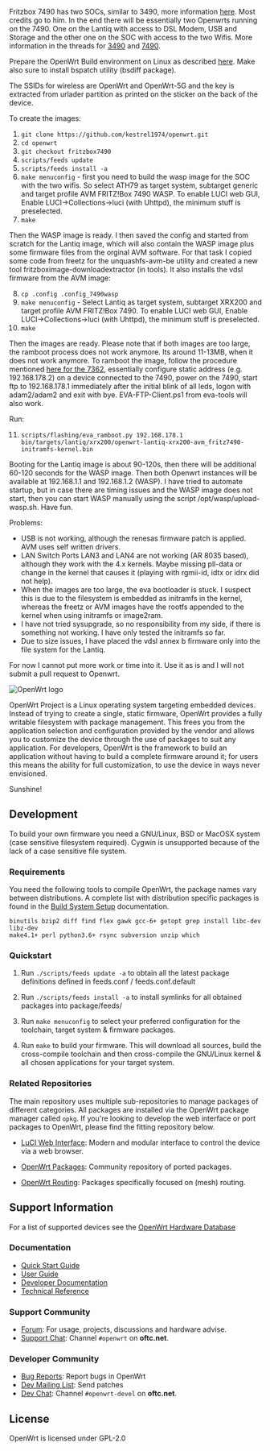 Fritzbox 7490 has two SOCs, similar to 3490, more information [here](http://www.aboehler.at/doku/doku.php/projects:fritz3490). Most credits go to him.
In the end there will be essentially two Openwrts running on the 7490. One on the Lantiq with access to DSL Modem, USB and Storage and the other one on the SOC with access to the two Wifis.
More information in the threads for [3490](https://forum.openwrt.org/t/port-to-avm-fritz-box-3490/52692) and [7490](https://forum.openwrt.org/t/support-fritzbox-7490/4112).

Prepare the OpenWrt Build environment on Linux as described [here](https://openwrt.org/docs/guide-developer/build-system/install-buildsystem).
Make also sure to install bspatch utility (bsdiff package).

The SSIDs for wireless are OpenWrt and OpenWrt-5G and the key is extracted from urlader partition as printed on the sticker on the back of the device.

To create the images:
1. `git clone https://github.com/kestrel1974/openwrt.git`
2. `cd openwrt`
3. `git checkout fritzbox7490`
4. `scripts/feeds update`
5. `scripts/feeds install -a`
6. `make menuconfig` - first you need to build the wasp image for the SOC with the two wifis. So select ATH79 as target system, subtarget generic and target profile AVM FRITZ!Box 7490 WASP. To enable LUCI web GUI, Enable LUCI->Collections->luci (with Uhttpd), the minimum stuff is preselected.
7. `make`

Then the WASP image is ready. I then saved the config and started from scratch for the Lantiq image, which will also contain the WASP image plus some firmware files from the orginal AVM software. For that task I copied some code from freetz for the unquashfs-avm-be utility and created a new tool fritzboximage-downloadextractor (in tools). It also installs the vdsl firmware from the AVM image:

8. `cp .config .config_7490wasp`
9. `make menuconfig` - Select Lantiq as target system, subtarget XRX200 and target profile AVM FRITZ!Box 7490. To enable LUCI web GUI, Enable LUCI->Collections->luci (with Uhttpd), the minimum stuff is preselected.
10. `make`

Then the images are ready. Please note that if both images are too large, the ramboot process does not work anymore. Its around 11-13MB, when it does not work anymore.
To ramboot the image, follow the procedure mentioned [here for the 7362](https://openwrt.org/toh/avm/avm_7362_sl), essentially configure static address (e.g. 192.168.178.2) on a device connected to the 7490, power on the 7490, start ftp to 192.168.178.1 immediately after the initial blink of all leds, logon with adam2/adam2 and exit with bye. EVA-FTP-Client.ps1 from eva-tools will also work.

Run:

11. `scripts/flashing/eva_ramboot.py 192.168.178.1 bin/targets/lantiq/xrx200/openwrt-lantiq-xrx200-avm_fritz7490-initramfs-kernel.bin`

Booting for the Lantiq image is about 90-120s, then there will be additional 60-120 seconds for the WASP image. Then both Openwrt instances will be available at 192.168.1.1 and 192.168.1.2 (WASP). I have tried to automate startup, but in case there are timing issues and the WASP image does not start, then you can start WASP manually using the script /opt/wasp/upload-wasp.sh.
Have fun.

Problems:
* USB is not working, although the renesas firmware patch is applied. AVM uses self written drivers.
* LAN Switch Ports LAN3 and LAN4 are not working (AR 8035 based), although they work with the 4.x kernels. Maybe missing pll-data or change in the kernel that causes it (playing with rgmii-id, idtx or idrx did not help).
* When the images are too large, the eva bootloader is stuck. I suspect this is due to the filesystem is embedded as initramfs in the kernel, whereas the freetz or AVM images have the rootfs appended to the kernel when using initramfs or image2ram.
* I have not tried sysupgrade, so no responsibility from my side, if there is something not working. I have only tested the initramfs so far.
* Due to size issues, I have placed the vdsl annex b firmware only into the file system for the Lantiq.

For now I cannot put more work or time into it. Use it as is and I will not submit a pull request to Openwrt.

![OpenWrt logo](include/logo.png)

OpenWrt Project is a Linux operating system targeting embedded devices. Instead
of trying to create a single, static firmware, OpenWrt provides a fully
writable filesystem with package management. This frees you from the
application selection and configuration provided by the vendor and allows you
to customize the device through the use of packages to suit any application.
For developers, OpenWrt is the framework to build an application without having
to build a complete firmware around it; for users this means the ability for
full customization, to use the device in ways never envisioned.

Sunshine!

## Development

To build your own firmware you need a GNU/Linux, BSD or MacOSX system (case
sensitive filesystem required). Cygwin is unsupported because of the lack of a
case sensitive file system.

### Requirements

You need the following tools to compile OpenWrt, the package names vary between
distributions. A complete list with distribution specific packages is found in
the [Build System Setup](https://openwrt.org/docs/guide-developer/build-system/install-buildsystem)
documentation.

```
binutils bzip2 diff find flex gawk gcc-6+ getopt grep install libc-dev libz-dev
make4.1+ perl python3.6+ rsync subversion unzip which
```

### Quickstart

1. Run `./scripts/feeds update -a` to obtain all the latest package definitions
   defined in feeds.conf / feeds.conf.default

2. Run `./scripts/feeds install -a` to install symlinks for all obtained
   packages into package/feeds/

3. Run `make menuconfig` to select your preferred configuration for the
   toolchain, target system & firmware packages.

4. Run `make` to build your firmware. This will download all sources, build the
   cross-compile toolchain and then cross-compile the GNU/Linux kernel & all chosen
   applications for your target system.

### Related Repositories

The main repository uses multiple sub-repositories to manage packages of
different categories. All packages are installed via the OpenWrt package
manager called `opkg`. If you're looking to develop the web interface or port
packages to OpenWrt, please find the fitting repository below.

* [LuCI Web Interface](https://github.com/openwrt/luci): Modern and modular
  interface to control the device via a web browser.

* [OpenWrt Packages](https://github.com/openwrt/packages): Community repository
  of ported packages.

* [OpenWrt Routing](https://github.com/openwrt/routing): Packages specifically
  focused on (mesh) routing.

## Support Information

For a list of supported devices see the [OpenWrt Hardware Database](https://openwrt.org/supported_devices)

### Documentation

* [Quick Start Guide](https://openwrt.org/docs/guide-quick-start/start)
* [User Guide](https://openwrt.org/docs/guide-user/start)
* [Developer Documentation](https://openwrt.org/docs/guide-developer/start)
* [Technical Reference](https://openwrt.org/docs/techref/start)

### Support Community

* [Forum](https://forum.openwrt.org): For usage, projects, discussions and hardware advise.
* [Support Chat](https://webchat.oftc.net/#openwrt): Channel `#openwrt` on **oftc.net**.

### Developer Community

* [Bug Reports](https://bugs.openwrt.org): Report bugs in OpenWrt
* [Dev Mailing List](https://lists.openwrt.org/mailman/listinfo/openwrt-devel): Send patches
* [Dev Chat](https://webchat.oftc.net/#openwrt-devel): Channel `#openwrt-devel` on **oftc.net**.

## License

OpenWrt is licensed under GPL-2.0
